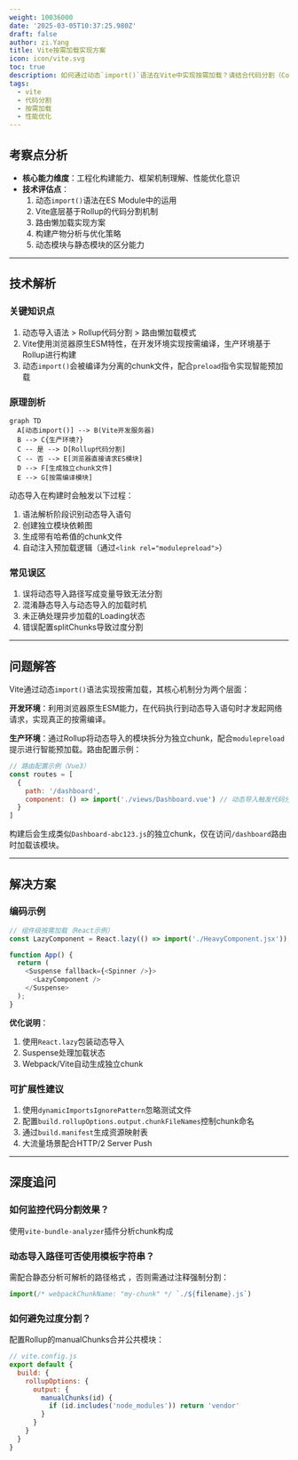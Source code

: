 ```yaml
---
weight: 10036000
date: '2025-03-05T10:37:25.980Z'
draft: false
author: zi.Yang
title: Vite按需加载实现方案
icon: icon/vite.svg
toc: true
description: 如何通过动态`import()`语法在Vite中实现按需加载？请结合代码分割（Code Splitting）说明如何避免一次性加载所有模块？
tags:
  - vite
  - 代码分割
  - 按需加载
  - 性能优化
---
```


## 考察点分析

- **核心能力维度**：工程化构建能力、框架机制理解、性能优化意识
- **技术评估点**：
  1. 动态`import()`语法在ES Module中的运用
  2. Vite底层基于Rollup的代码分割机制
  3. 路由懒加载实现方案
  4. 构建产物分析与优化策略
  5. 动态模块与静态模块的区分能力

---

## 技术解析

### 关键知识点

1. 动态导入语法 > Rollup代码分割 > 路由懒加载模式
2. Vite使用浏览器原生ESM特性，在开发环境实现按需编译，生产环境基于Rollup进行构建
3. 动态`import()`会被编译为分离的chunk文件，配合`preload`指令实现智能预加载

### 原理剖析

```mermaid
graph TD
  A[动态import()] --> B(Vite开发服务器)
  B --> C{生产环境?}
  C -- 是 --> D[Rollup代码分割]
  C -- 否 --> E[浏览器直接请求ES模块]
  D --> F[生成独立chunk文件]
  E --> G[按需编译模块]
```

动态导入在构建时会触发以下过程：

1. 语法解析阶段识别动态导入语句
2. 创建独立模块依赖图
3. 生成带有哈希值的chunk文件
4. 自动注入预加载逻辑（通过`<link rel="modulepreload">`）

### 常见误区

1. 误将动态导入路径写成变量导致无法分割
2. 混淆静态导入与动态导入的加载时机
3. 未正确处理异步加载的Loading状态
4. 错误配置splitChunks导致过度分割

---

## 问题解答

Vite通过动态`import()`语法实现按需加载，其核心机制分为两个层面：

**开发环境**：利用浏览器原生ESM能力，在代码执行到动态导入语句时才发起网络请求，实现真正的按需编译。

**生产环境**：通过Rollup将动态导入的模块拆分为独立chunk，配合`modulepreload`提示进行智能预加载。路由配置示例：

```javascript
// 路由配置示例（Vue3）
const routes = [
  {
    path: '/dashboard',
    component: () => import('./views/Dashboard.vue') // 动态导入触发代码分割
  }
]
```

构建后会生成类似`Dashboard-abc123.js`的独立chunk，仅在访问`/dashboard`路由时加载该模块。

---

## 解决方案

### 编码示例

```javascript
// 组件级按需加载（React示例）
const LazyComponent = React.lazy(() => import('./HeavyComponent.jsx'));

function App() {
  return (
    <Suspense fallback={<Spinner />}>
      <LazyComponent />
    </Suspense>
  );
}
```

**优化说明**：

1. 使用`React.lazy`包装动态导入
2. Suspense处理加载状态
3. Webpack/Vite自动生成独立chunk

### 可扩展性建议

1. 使用`dynamicImportsIgnorePattern`忽略测试文件
2. 配置`build.rollupOptions.output.chunkFileNames`控制chunk命名
3. 通过`build.manifest`生成资源映射表
4. 大流量场景配合HTTP/2 Server Push

---

## 深度追问

### 如何监控代码分割效果？

使用`vite-bundle-analyzer`插件分析chunk构成

### 动态导入路径可否使用模板字符串？

需配合静态分析可解析的路径格式 ，否则需通过注释强制分割：

```javascript
import(/* webpackChunkName: "my-chunk" */ `./${filename}.js`)
```

### 如何避免过度分割？

配置Rollup的manualChunks合并公共模块：

```javascript
// vite.config.js
export default {
  build: {
    rollupOptions: {
      output: {
        manualChunks(id) {
          if (id.includes('node_modules')) return 'vendor'
        }
      }
    }
  }
}
